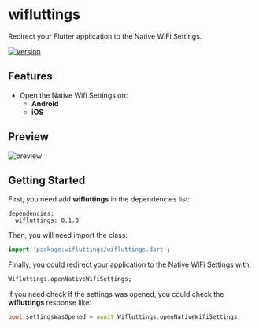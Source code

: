 # wifluttings

Redirect your Flutter application to the Native WiFi Settings.

[![Version](https://img.shields.io/badge/version-0.1.3-blue.svg)](https://pub.dartlang.org/packages/wifluttings)

## Features

- Open the Native Wifi Settings on:
    - **Android**
    - **iOS**

## Preview

![preview](https://media.giphy.com/media/1jY48ouM5WSidIwVdh/giphy.gif)

## Getting Started

First, you need add **wifluttings** in the dependencies list:

```yalm
dependencies:
  wifluttings: 0.1.3    
```

Then, you will need import the class:

```dart
import 'package:wifluttings/wifluttings.dart';
```

Finally, you could redirect your application to the Native WiFi Settings with:

```dart
Wifluttings.openNativeWifiSettings;
```

if you need check if the settings was opened, you could check the **wifluttings** response like:

```dart
bool settingsWasOpened = await Wifluttings.openNativeWifiSettings; 
``` 
